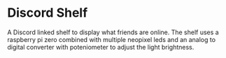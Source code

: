 # Discord Shelf
 A Discord linked shelf to display what friends are online. The shelf uses a raspberry pi zero combined with multiple neopixel leds and an analog to digital converter with poteniometer to adjust the light brightness.
